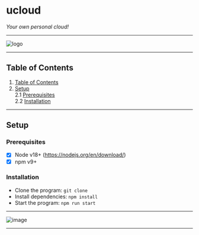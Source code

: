 # ucloud
*Your own personal cloud!*  
***  
![logo](https://user-images.githubusercontent.com/108842741/211185291-d1d6ab56-97b9-45dd-b0e3-26904308b132.png)
***  
## Table of Contents
1. [Table of Contents](https://github.com/rumenmitov/ucloud/blob/master/README.md#quick-menu)  
2. [Setup](https://github.com/rumenmitov/ucloud/edit/master/README.md#setup)    
2.1 [Prerequisites](https://github.com/rumenmitov/ucloud/edit/master/README.md#installation)  
2.2 [Installation](https://github.com/rumenmitov/ucloud/edit/master/README.md#installation)  
***  
## Setup
### Prerequisites
- [x] Node v18+ (https://nodejs.org/en/download/)
- [x] npm v9+
  
### Installation
- Clone the program: `git clone `  
- Install dependencies: `npm install`
- Start the program: `npm run start`  
  
***  
  
![image](https://user-images.githubusercontent.com/108842741/211184965-6b4f7b3f-4ed2-4213-ab4b-cc8a03b367b9.png)  
  
***  
